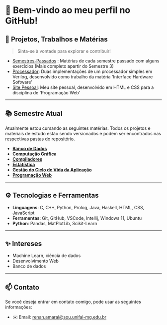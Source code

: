 # 👋 Bem-vindo ao meu perfil no GitHub!

## 🚀 Projetos, Trabalhos e Matérias

> Sinta-se à vontade para explorar e contribuir!
- [Semestres-Passados](https://github.com/RenanCatini/Semestres-Passados) : Matérias de cada semestre passado com alguns exercícios (Mais completo apartir do Semestre 3)
- [Processador](https://github.com/RenanCatini/Processador): Duas implementações de um processador simples em Verilog, desenvolvido como trabalho da matéria 'Interface Hardware Software'
- [Site Pessoal](https://renancatini.github.io/): Meu site pessoal, desenvolvido em HTML e CSS para a disciplina de 'Programação Web'

---

## 📚 Semestre Atual

Atualmente estou cursando as seguintes matérias. Todos os projetos e materiais de estudo estão sendo versionados e podem ser encontrados nas respectivas pastas do repositório.

- [**Banco de Dados**](https://github.com/RenanCatini/Semetre-4/tree/main/banco-de-dados)
- [**Computação Gráfica**](https://github.com/RenanCatini/Semetre-4/tree/main/computacao-grafica)
- [**Compiladores**](https://github.com/RenanCatini/Semetre-4/tree/main/compiladores)
- [**Estatística**](https://github.com/RenanCatini/Semetre-4/tree/main/estatistica)
- [**Gestão do Ciclo de Vida da Aplicação**](https://github.com/RenanCatini/Semetre-4/tree/main/gestao)
- [**Programação Web**](https://github.com/RenanCatini/Semetre-4/tree/main/programacao-web)

---

## ⚙️ Tecnologias e Ferramentas
- **Linguagens**: C, C++, Python, Prolog, Java, Haskell, HTML, CSS, JavaScript
- **Ferramentas**: Git, GitHub, VSCode, Intellij, Windows 11, Ubuntu
- **Python**: Pandas, MatPlotLib, Scikit-Learn

---

## ✨ Intereses
- Machine Learn, ciência de dados
- Desenvolvimento Web
- Banco de dados

---

## 📫 Contato

Se você deseja entrar em contato comigo, pode usar as seguintes informações:

- ✉️ Email: renan.amaral@sou.unifal-mg.edu.br
